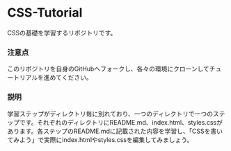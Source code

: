 # CSS-Tutorial
CSSの基礎を学習するリポジトリです。

### 注意点
このリポジトリを自身のGitHubへフォークし、各々の環境にクローンしてチュートリアルを進めてください。

### 説明
学習ステップがディレクトリ毎に別れており、一つのディレクトリで一つのステップです。それぞれのディレクトリにREADME.md、index.html、styles.cssがあります。各ステップのREADME.mdに記載された内容を学習し、「CSSを書いてみよう」で実際にindex.htmlやstyles.cssを編集してみましょう。